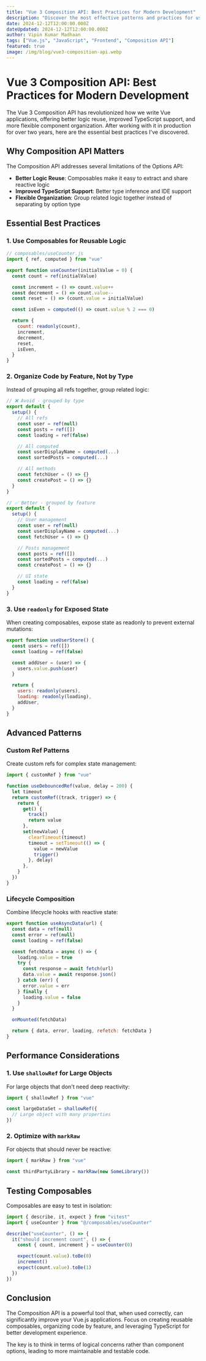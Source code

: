 ```yaml
---
title: "Vue 3 Composition API: Best Practices for Modern Development"
description: "Discover the most effective patterns and practices for using Vue 3's Composition API in production applications."
date: 2024-12-12T12:00:00.000Z
dateUpdated: 2024-12-12T12:00:00.000Z
author: Vipin Kumar Madhaan
tags: ["Vue.js", "JavaScript", "Frontend", "Composition API"]
featured: true
image: /img/blog/vue3-composition-api.webp
---
```


# Vue 3 Composition API: Best Practices for Modern Development

The Vue 3 Composition API has revolutionized how we write Vue applications, offering better logic reuse, improved TypeScript support, and more flexible component organization. After working with it in production for over two years, here are the essential best practices I've discovered.

## Why Composition API Matters

The Composition API addresses several limitations of the Options API:

- **Better Logic Reuse**: Composables make it easy to extract and share reactive logic
- **Improved TypeScript Support**: Better type inference and IDE support
- **Flexible Organization**: Group related logic together instead of separating by option type

## Essential Best Practices

### 1. Use Composables for Reusable Logic

```js
// composables/useCounter.js
import { ref, computed } from "vue"

export function useCounter(initialValue = 0) {
  const count = ref(initialValue)

  const increment = () => count.value++
  const decrement = () => count.value--
  const reset = () => (count.value = initialValue)

  const isEven = computed(() => count.value % 2 === 0)

  return {
    count: readonly(count),
    increment,
    decrement,
    reset,
    isEven,
  }
}
```

### 2. Organize Code by Feature, Not by Type

Instead of grouping all refs together, group related logic:

```js
// ❌ Avoid - grouped by type
export default {
  setup() {
    // All refs
    const user = ref(null)
    const posts = ref([])
    const loading = ref(false)

    // All computed
    const userDisplayName = computed(...)
    const sortedPosts = computed(...)

    // All methods
    const fetchUser = () => {}
    const createPost = () => {}
  }
}

// ✅ Better - grouped by feature
export default {
  setup() {
    // User management
    const user = ref(null)
    const userDisplayName = computed(...)
    const fetchUser = () => {}

    // Posts management
    const posts = ref([])
    const sortedPosts = computed(...)
    const createPost = () => {}

    // UI state
    const loading = ref(false)
  }
}
```

### 3. Use `readonly` for Exposed State

When creating composables, expose state as readonly to prevent external mutations:

```js
export function useUserStore() {
  const users = ref([])
  const loading = ref(false)

  const addUser = (user) => {
    users.value.push(user)
  }

  return {
    users: readonly(users),
    loading: readonly(loading),
    addUser,
  }
}
```

## Advanced Patterns

### Custom Ref Patterns

Create custom refs for complex state management:

```js
import { customRef } from "vue"

function useDebouncedRef(value, delay = 200) {
  let timeout
  return customRef((track, trigger) => {
    return {
      get() {
        track()
        return value
      },
      set(newValue) {
        clearTimeout(timeout)
        timeout = setTimeout(() => {
          value = newValue
          trigger()
        }, delay)
      },
    }
  })
}
```

### Lifecycle Composition

Combine lifecycle hooks with reactive state:

```js
export function useAsyncData(url) {
  const data = ref(null)
  const error = ref(null)
  const loading = ref(false)

  const fetchData = async () => {
    loading.value = true
    try {
      const response = await fetch(url)
      data.value = await response.json()
    } catch (err) {
      error.value = err
    } finally {
      loading.value = false
    }
  }

  onMounted(fetchData)

  return { data, error, loading, refetch: fetchData }
}
```

## Performance Considerations

### 1. Use `shallowRef` for Large Objects

For large objects that don't need deep reactivity:

```js
import { shallowRef } from "vue"

const largeDataSet = shallowRef({
  // Large object with many properties
})
```

### 2. Optimize with `markRaw`

For objects that should never be reactive:

```js
import { markRaw } from "vue"

const thirdPartyLibrary = markRaw(new SomeLibrary())
```

## Testing Composables

Composables are easy to test in isolation:

```js
import { describe, it, expect } from "vitest"
import { useCounter } from "@/composables/useCounter"

describe("useCounter", () => {
  it("should increment count", () => {
    const { count, increment } = useCounter(0)

    expect(count.value).toBe(0)
    increment()
    expect(count.value).toBe(1)
  })
})
```

## Conclusion

The Composition API is a powerful tool that, when used correctly, can significantly improve your Vue.js applications. Focus on creating reusable composables, organizing code by feature, and leveraging TypeScript for better development experience.

The key is to think in terms of logical concerns rather than component options, leading to more maintainable and testable code.

